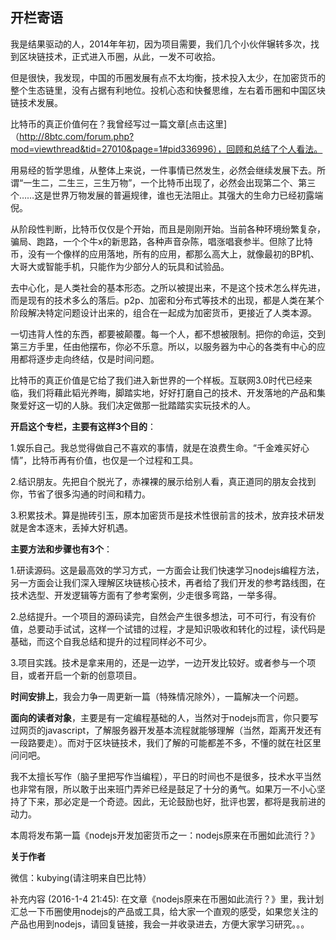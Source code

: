 ## 开栏寄语

我是结果驱动的人，2014年年初，因为项目需要，我们几个小伙伴辗转多次，找到区块链技术，正式进入币圈，从此，一发不可收拾。

但是很快，我发现，中国的币圈发展有点不太均衡，技术投入太少，在加密货币的整个生态链里，没有占据有利地位。投机心态和快餐思维，左右着币圈和中国区块链技术发展。

比特币的真正价值何在？我曾经写过一篇文章[点击这里]（http://8btc.com/forum.php?mod=viewthread&tid=27010&page=1#pid336996），回顾和总结了个人看法。

用易经的哲学思维，从整体上来说，一件事情已然发生，必然会继续发展下去。所谓“一生二，二生三，三生万物”，一个比特币出现了，必然会出现第二个、第三个……这是世界万物发展的普遍规律，谁也无法阻止。其强大的生命力已经初露端倪。

从阶段性判断，比特币仅仅是个开始，而且是刚刚开始。当前各种环境纷繁复杂，骗局、跑路，一个个牛x的新思路，各种声音杂陈，唱涨唱衰参半。但除了比特币，没有一个像样的应用落地，所有的应用，都那么高大上，就像最初的BP机、大哥大或智能手机，只能作为少部分人的玩具和试验品。

去中心化，是人类社会的基本形态。之所以被提出来，不是这个技术怎么样先进，而是现有的技术多么的落后。p2p、加密和分布式等技术的出现，都是人类在某个阶段解决特定问题设计出来的，组合在一起成为加密货币，更接近了人类本源。

一切违背人性的东西，都要被颠覆。每一个人，都不想被限制。把你的命运，交到第三方手里，任由他摆布，你必不乐意。所以，以服务器为中心的各类有中心的应用都将逐步走向终结，仅是时间问题。

比特币的真正价值是它给了我们进入新世界的一个样板。互联网3.0时代已经来临，我们将藉此韬光养晦，脚踏实地，好好打磨自己的技术、开发落地的产品和集聚爱好这一切的人脉。我们决定做那一批踏踏实实玩技术的人。

**开启这个专栏，主要有这样3个目的**：

1.娱乐自己。我总觉得做自己不喜欢的事情，就是在浪费生命。“千金难买好心情”，比特币再有价值，也仅是一个过程和工具。

2.结识朋友。先把自个脱光了，赤裸裸的展示给别人看，真正道同的朋友会找到你，节省了很多沟通的时间和精力。

3.积累技术。算是抛砖引玉，原本加密货币是技术性很前言的技术，放弃技术研发就是舍本逐末，丢掉大好机遇。

**主要方法和步骤也有3个**：

1.研读源码。这是最高效的学习方式，一方面会让我们快速学习nodejs编程方法，另一方面会让我们深入理解区块链核心技术，再者给了我们开发的参考路线图，在技术选型、开发逻辑等方面有了参考案例，少走很多弯路，一举多得。

2.总结提升。一个项目的源码读完，自然会产生很多想法，可不可行，有没有价值，总要动手试试，这样一个试错的过程，才是知识吸收和转化的过程，读代码是基础，而这个自我总结和提升的过程同样必不可少。

3.项目实践。技术是拿来用的，还是一边学，一边开发比较好。或者参与一个项目，或者开启一个新的创意项目。

**时间安排上**，我会力争一周更新一篇（特殊情况除外），一篇解决一个问题。

**面向的读者对象**，主要是有一定编程基础的人，当然对于nodejs而言，你只要写过网页的javascript，了解服务器开发基本流程就能够理解（当然，距离开发还有一段路要走）。而对于区块链技术，我们了解的可能都差不多，不懂的就在社区里问问吧。

我不太擅长写作（脑子里把写作当编程），平日的时间也不是很多，技术水平当然也非常有限，所以敢于出来班门弄斧已经是鼓足了十分的勇气。如果万一不小心坚持了下来，那必定是一个奇迹。因此，无论鼓励也好，批评也罢，都将是我前进的动力。

本周将发布第一篇《nodejs开发加密货币之一：nodejs原来在币圈如此流行？》


**关于作者**

微信：kubying(请注明来自巴比特）

补充内容 (2016-1-4 21:45):
在文章《nodejs原来在币圈如此流行？》里，我计划汇总一下币圈使用nodejs的产品或工具，给大家一个直观的感受，如果您关注的产品也用到nodejs，请回复链接，我会一并收录进去，方便大家学习研究。。。





